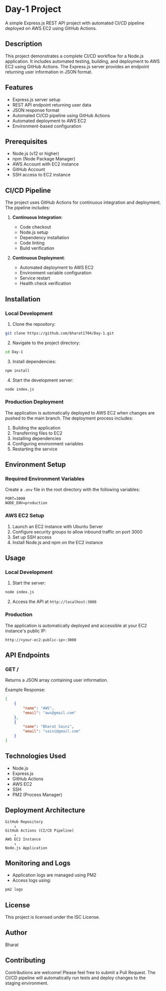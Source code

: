# Day-1 Project

A simple Express.js REST API project with automated CI/CD pipeline deployed on AWS EC2 using GitHub Actions.

## Description

This project demonstrates a complete CI/CD workflow for a Node.js application. It includes automated testing, building, and deployment to AWS EC2 using GitHub Actions. The Express.js server provides an endpoint returning user information in JSON format.

## Features

- Express.js server setup
- REST API endpoint returning user data
- JSON response format
- Automated CI/CD pipeline using GitHub Actions
- Automated deployment to AWS EC2
- Environment-based configuration

## Prerequisites

- Node.js (v12 or higher)
- npm (Node Package Manager)
- AWS Account with EC2 instance
- GitHub Account
- SSH access to EC2 instance

## CI/CD Pipeline

The project uses GitHub Actions for continuous integration and deployment. The pipeline includes:

1. **Continuous Integration**:
   - Code checkout
   - Node.js setup
   - Dependency installation
   - Code linting
   - Build verification

2. **Continuous Deployment**:
   - Automated deployment to AWS EC2
   - Environment variable configuration
   - Service restart
   - Health check verification

## Installation

### Local Development

1. Clone the repository:
```bash
git clone https://github.com/bharat1704/Day-1.git
```

2. Navigate to the project directory:
```bash
cd Day-1
```

3. Install dependencies:
```bash
npm install
```

4. Start the development server:
```bash
node index.js
```

### Production Deployment

The application is automatically deployed to AWS EC2 when changes are pushed to the main branch. The deployment process includes:

1. Building the application
2. Transferring files to EC2
3. Installing dependencies
4. Configuring environment variables
5. Restarting the service

## Environment Setup

### Required Environment Variables

Create a `.env` file in the root directory with the following variables:
```env
PORT=3000
NODE_ENV=production
```

### AWS EC2 Setup

1. Launch an EC2 instance with Ubuntu Server
2. Configure security groups to allow inbound traffic on port 3000
3. Set up SSH access
4. Install Node.js and npm on the EC2 instance

## Usage

### Local Development

1. Start the server:
```bash
node index.js
```

2. Access the API at `http://localhost:3000`

### Production

The application is automatically deployed and accessible at your EC2 instance's public IP:
```
http://<your-ec2-public-ip>:3000
```

## API Endpoints

### GET /

Returns a JSON array containing user information.

Example Response:
```json
[
    {
        "name": "AWS",
        "email": "aws@gmail.com"
    },
    {
        "name": "Bharat Saini",
        "email": "saini@gmail.com"
    }
]
```

## Technologies Used

- Node.js
- Express.js
- GitHub Actions
- AWS EC2
- SSH
- PM2 (Process Manager)

## Deployment Architecture

```
GitHub Repository
    ↓
GitHub Actions (CI/CD Pipeline)
    ↓
AWS EC2 Instance
    ↓
Node.js Application
```

## Monitoring and Logs

- Application logs are managed using PM2
- Access logs using:
```bash
pm2 logs
```

## License

This project is licensed under the ISC License.

## Author

Bharat

## Contributing

Contributions are welcome! Please feel free to submit a Pull Request. The CI/CD pipeline will automatically run tests and deploy changes to the staging environment.
